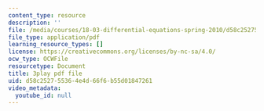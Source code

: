 ```yaml
---
content_type: resource
description: ''
file: /media/courses/18-03-differential-equations-spring-2010/d58c252755364e4d66f6b55d01847261_LbKKzMag5Rc.pdf
file_type: application/pdf
learning_resource_types: []
license: https://creativecommons.org/licenses/by-nc-sa/4.0/
ocw_type: OCWFile
resourcetype: Document
title: 3play pdf file
uid: d58c2527-5536-4e4d-66f6-b55d01847261
video_metadata:
  youtube_id: null
---
```

